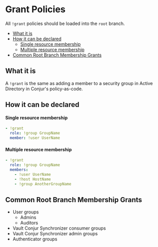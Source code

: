 # Grant Policies <!-- omit in toc -->

All `!grant` policies should be loaded into the `root` branch.

- [What it is](#what-it-is)
- [How it can be declared](#how-it-can-be-declared)
    - [Single resource membership](#single-resource-membership)
    - [Multiple resource membership](#multiple-resource-membership)
- [Common Root Branch Membership Grants](#common-root-branch-membership-grants)

## What it is

A `!grant` is the same as adding a member to a security group in Active Directory in Conjur's policy-as-code.

## How it can be declared

#### Single resource membership

```yaml
- !grant
  role: !group GroupName
  member: !user UserName
```

#### Multiple resource membership

```yaml
- !grant
  role: !group GroupName
  members:
    - !user UserName
    - !host HostName
    - !group AnotherGroupName
```

## Common Root Branch Membership Grants

* User groups
  * Admins
  * Auditors
* Vault Conjur Synchronizer consumer groups
* Vault Conjur Synchronizer admin groups
* Authenticator groups
